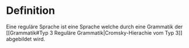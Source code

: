 # Definition
Eine reguläre Sprache ist eine Sprache welche durch eine Grammatik der [[Grammatik#Typ 3 Reguläre Grammatik|Cromsky-Hierachie vom Typ 3]] abgebildet wird.